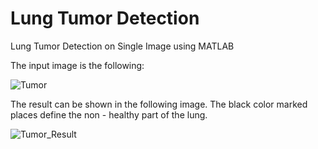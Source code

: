 # Lung Tumor Detection
Lung Tumor Detection on Single Image using MATLAB

The input image is the following:

![Tumor](https://user-images.githubusercontent.com/72823989/130361385-988ee2a8-51c2-408d-9e9c-bf3a573b529c.png)


The result can be shown in the following image. The black color marked places define the non - healthy part of the lung. 

![Tumor_Result](https://user-images.githubusercontent.com/72823989/130361319-89ad6818-c0d7-4e4f-8acc-d60b444fe537.png)
